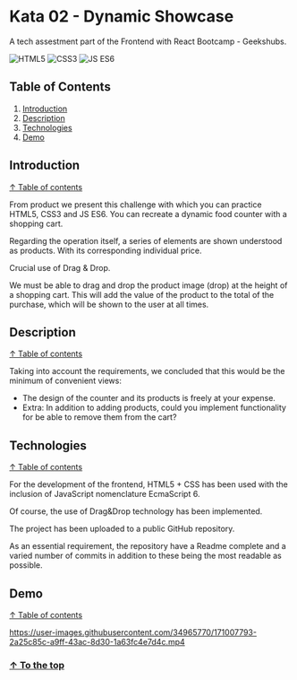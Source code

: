 # Kata 02 - Dynamic Showcase #

A tech assestment part of the Frontend with React Bootcamp - Geekshubs.

![HTML5](https://img.shields.io/badge/-HTML5-ec6231)&nbsp;![CSS3](https://img.shields.io/badge/-CSS3-2965f1)&nbsp;![JS ES6](https://img.shields.io/badge/-JS%20ES6-f7df1e)

## Table of Contents

1. [Introduction](#introduction)
1. [Description](#description)
1. [Technologies](#technologies)
1. [Demo](#demo)

## Introduction
[↑ Table of contents](#table-of-contents)

From product we present this challenge with which you can practice HTML5, CSS3 and JS ES6. You can recreate a dynamic food counter with a shopping cart.

Regarding the operation itself, a series of elements are shown understood as products. With its corresponding individual price.

Crucial use of Drag & Drop.

We must be able to drag and drop the product image (drop) at the height of a shopping cart. This will add the value of the product to the total of the purchase, which will be shown to the user at all times.

## Description
[↑ Table of contents](#table-of-contents)

Taking into account the requirements, we concluded that this would be the minimum of convenient views:

- The design of the counter and its products is freely at your expense.
- Extra: In addition to adding products, could you implement functionality for be able to remove them from the cart?

## Technologies
[↑ Table of contents](#table-of-contents)

For the development of the frontend, HTML5 + CSS has been used with the inclusion of JavaScript nomenclature EcmaScript 6.

Of course, the use of Drag&Drop technology has been implemented.

The project has been uploaded to a public GitHub repository.

As an essential requirement, the repository have a Readme complete and a varied number of commits in addition to these being the most readable as possible.


## Demo
[↑ Table of contents](#table-of-contents)



https://user-images.githubusercontent.com/34965770/171007793-2a25c85c-a9ff-43ac-8d30-1a63fc4e7d4c.mp4



### [↑ To the top](#kata-02-dynamic-showcase)
